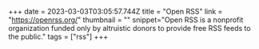 +++
date = 2023-03-03T03:05:57.744Z
title = "Open RSS"
link = "https://openrss.org/"
thumbnail = ""
snippet="Open RSS is a nonprofit organization funded only by altruistic donors to provide free RSS feeds to the public."
tags = ["rss"]
+++
